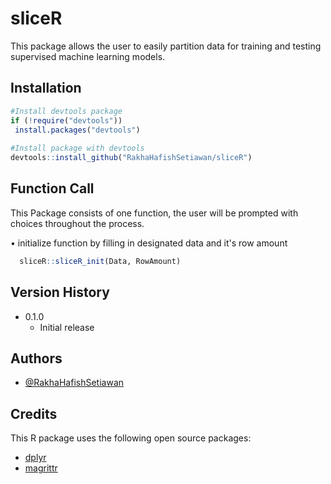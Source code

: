 # sliceR
This package allows the user to easily partition data for training and testing supervised machine learning models.

## Installation

```r
#Install devtools package
if (!require("devtools")) 
 install.packages("devtools")
  
#Install package with devtools
devtools::install_github("RakhaHafishSetiawan/sliceR")
```
    
## Function Call

This Package consists of one function, the user will be prompted with choices throughout the process.


• initialize function by filling in designated data and it's row amount


```r
  sliceR::sliceR_init(Data, RowAmount)
```

## Version History

* 0.1.0
    * Initial release

## Authors

- [@RakhaHafishSetiawan](https://github.com/RakhaHafishSetiawan)

## Credits
This R package uses the following open source packages:

- [dplyr](https://cran.r-project.org/web/packages/dplyr/index.html)
- [magrittr](https://magrittr.tidyverse.org/)

